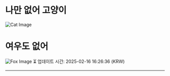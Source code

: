 
# 나만 없어 고양이

![Cat Image](https://cdn2.thecatapi.com/images/MTgxNjQ2OQ.jpg)

# 여우도 없어
![Fox Image](https://randomfox.ca/images/27.jpg)
⏳ 업데이트 시간: 2025-02-16 16:26:36 (KRW)

---
